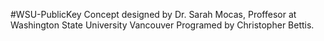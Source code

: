 #WSU-PublicKey
Concept designed by Dr. Sarah Mocas, Proffesor at Washington State University Vancouver
Programed by Christopher Bettis.